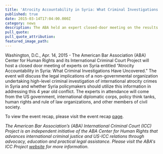 ```yaml
---
title: 'Atrocity Accountability in Syria: What Criminal Investigations Have Uncovered'
published: true
date: 2015-03-14T17:04:00.000Z
category: news
description: The ABA held an expert closed-door meeting on the results of international atrocity crimes investigations in Syria and how these investigations may affect policy in Syria and the region.
pull_quote:
pull_quote_attribution:
featured_image_path:
---
```



Washington, D.C., Apr. 14, 2015 - The American Bar Association (ABA) Center for Human Rights and its International Criminal Court Project will host a closed door meeting of experts on Syria entitled “Atrocity Accountability in Syria: What Criminal Investigations Have Uncovered.” The event will discuss the legal implications of a non-governmental organization undertaking high-level criminal investigation of international atrocity crimes in Syria and whether Syria policymakers should utilize this information in addressing this 4 year old conflict. The experts in attendance will come from the US government, international diplomatic corps, policy think tanks, human rights and rule of law organizations, and other members of civil society.

To view the event recap, please visit the event recap [page](https://www.international-criminal-justice-today.org/events/atrocity-accountability-in-syria-what-criminal-investigations-have-uncovered/).

*The American Bar Association’s (ABA) International Criminal Court (ICC) Project is an independent initiative of the ABA Center for Human Rights that advances international criminal justice and US-ICC relations through advocacy, education and practical legal assistance. Please visit the ABA's ICC Project [website](http://www.aba-icc.org/) for more information.*